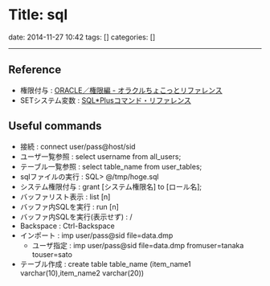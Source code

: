 # Title: sql

date: 2014-11-27 10:42
tags: []
categories: []

---
## Reference

* 権限付与 :
	[ORACLE／権限編 - オラクルちょこっとリファレンス](http://luna.gonna.jp/oracle/ora_auth.html)
* SETシステム変数 :
	[SQL*Plusコマンド・リファレンス](http://otndnld.oracle.co.jp/document/products/oracle10g/102/doc_cd/server.102/B19277-01/ch12.html#39458)

## Useful commands

* 接続 :
		connect user/pass@host/sid
* ユーザ一覧参照 :
		select username from all_users;
* テーブル一覧参照 :
		select table_name from user_tables;
* sqlファイルの実行 :
		SQL> @/tmp/hoge.sql
* システム権限付与 :
		grant [システム権限名] to [ロール名];
* バッファリスト表示 :
		list [n]
* バッファ内SQLを実行 :
		run [n]
* バッファ内SQLを実行(表示せず) :
		/
* Backspace :
		Ctrl-Backspace
* インポート :
		imp user/pass@sid file=data.dmp
	* ユーザ指定 :
			imp user/pass@sid file=data.dmp fromuser=tanaka touser=sato
* テーブル作成 :
		create table table_name (item_name1 varchar(10),item_name2 varchar(20))

